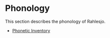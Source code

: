 # Phonology

This section describes the phonology of Rahlesjo.

- [Phonetic Inventory](docs/inventory.md)

